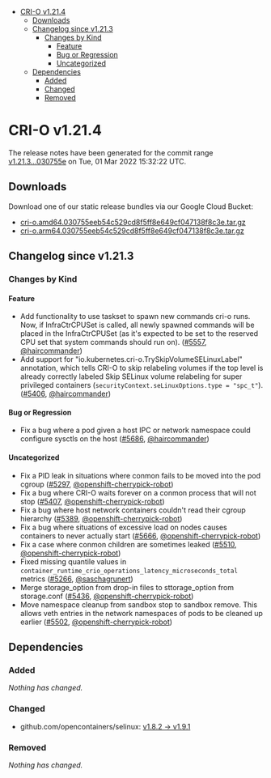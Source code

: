 - [CRI-O v1.21.4](#cri-o-v1214)
  - [Downloads](#downloads)
  - [Changelog since v1.21.3](#changelog-since-v1213)
    - [Changes by Kind](#changes-by-kind)
      - [Feature](#feature)
      - [Bug or Regression](#bug-or-regression)
      - [Uncategorized](#uncategorized)
  - [Dependencies](#dependencies)
    - [Added](#added)
    - [Changed](#changed)
    - [Removed](#removed)

# CRI-O v1.21.4

The release notes have been generated for the commit range
[v1.21.3...030755e](https://github.com/cri-o/cri-o/compare/v1.21.3...030755eeb54c529cd8f5ff8e649cf047138f8c3e) on Tue, 01 Mar 2022 15:32:22 UTC.

## Downloads

Download one of our static release bundles via our Google Cloud Bucket:

- [cri-o.amd64.030755eeb54c529cd8f5ff8e649cf047138f8c3e.tar.gz](https://storage.googleapis.com/k8s-conform-cri-o/artifacts/cri-o.amd64.030755eeb54c529cd8f5ff8e649cf047138f8c3e.tar.gz)
- [cri-o.arm64.030755eeb54c529cd8f5ff8e649cf047138f8c3e.tar.gz](https://storage.googleapis.com/k8s-conform-cri-o/artifacts/cri-o.arm64.030755eeb54c529cd8f5ff8e649cf047138f8c3e.tar.gz)

## Changelog since v1.21.3

### Changes by Kind

#### Feature
 - Add functionality to use taskset to spawn new commands cri-o runs. Now, if InfraCtrCPUSet is called, all newly spawned commands will be placed in the InfraCtrCPUSet (as it's expected to be set to the reserved CPU set that system commands should run on). ([#5557](https://github.com/cri-o/cri-o/pull/5557), [@haircommander](https://github.com/haircommander))
 - Add support for "io.kubernetes.cri-o.TrySkipVolumeSELinuxLabel" annotation, which tells CRI-O to skip relabeling volumes if the top level is already correctly labeled
  Skip SELinux volume relabeling for super privileged containers (`securityContext.seLinuxOptions.type = "spc_t"`). ([#5406](https://github.com/cri-o/cri-o/pull/5406), [@haircommander](https://github.com/haircommander))

#### Bug or Regression
 - Fix a bug where a pod given a host IPC or network namespace could configure sysctls on the host ([#5686](https://github.com/cri-o/cri-o/pull/5686), [@haircommander](https://github.com/haircommander))

#### Uncategorized
 - Fix a PID leak in situations where conmon fails to be moved into the pod cgroup ([#5297](https://github.com/cri-o/cri-o/pull/5297), [@openshift-cherrypick-robot](https://github.com/openshift-cherrypick-robot))
 - Fix a bug where CRI-O waits forever on a conmon process that will not stop ([#5407](https://github.com/cri-o/cri-o/pull/5407), [@openshift-cherrypick-robot](https://github.com/openshift-cherrypick-robot))
 - Fix a bug where host network containers couldn't read their cgroup hierarchy ([#5389](https://github.com/cri-o/cri-o/pull/5389), [@openshift-cherrypick-robot](https://github.com/openshift-cherrypick-robot))
 - Fix a bug where situations of excessive load on nodes causes containers to never actually start ([#5666](https://github.com/cri-o/cri-o/pull/5666), [@openshift-cherrypick-robot](https://github.com/openshift-cherrypick-robot))
 - Fix a case where conmon children are sometimes leaked ([#5510](https://github.com/cri-o/cri-o/pull/5510), [@openshift-cherrypick-robot](https://github.com/openshift-cherrypick-robot))
 - Fixed missing quantile values in `container_runtime_crio_operations_latency_microseconds_total` metrics ([#5266](https://github.com/cri-o/cri-o/pull/5266), [@saschagrunert](https://github.com/saschagrunert))
 - Merge storage_option from drop-in files to sttorage_option from storage.conf ([#5436](https://github.com/cri-o/cri-o/pull/5436), [@openshift-cherrypick-robot](https://github.com/openshift-cherrypick-robot))
 - Move namespace cleanup from sandbox stop to sandbox remove. This allows veth entries in the network namespaces of pods to be cleaned up earlier ([#5502](https://github.com/cri-o/cri-o/pull/5502), [@openshift-cherrypick-robot](https://github.com/openshift-cherrypick-robot))

## Dependencies

### Added
_Nothing has changed._

### Changed
- github.com/opencontainers/selinux: [v1.8.2 → v1.9.1](https://github.com/opencontainers/selinux/compare/v1.8.2...v1.9.1)

### Removed
_Nothing has changed._
